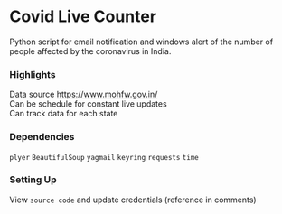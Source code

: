 # Covid Live Counter
Python script for email notification and windows alert of the number of people affected by the coronavirus in India.
### Highlights
Data source https://www.mohfw.gov.in/  
Can be schedule for constant live updates  
Can track data for each state  



### Dependencies
`plyer`  `BeautifulSoup` `yagmail` `keyring` `requests`  `time`  

### Setting Up
View `source code` and update credentials  (reference in comments)
